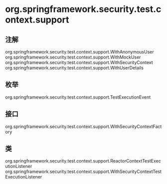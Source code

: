 # org.springframework.security.test.context.support

## 注解

org.springframework.security.test.context.support.WithAnonymousUser
org.springframework.security.test.context.support.WithMockUser
org.springframework.security.test.context.support.WithSecurityContext
org.springframework.security.test.context.support.WithUserDetails

## 枚举

org.springframework.security.test.context.support.TestExecutionEvent

## 接口

org.springframework.security.test.context.support.WithSecurityContextFactory<A extends java.lang.annotation.Annotation>

## 类

org.springframework.security.test.context.support.ReactorContextTestExecutionListener
org.springframework.security.test.context.support.WithSecurityContextTestExecutionListener




